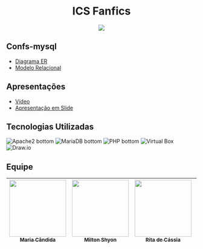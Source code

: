 <div align="center">
  <h1>ICS Fanfics</h1>
</div>

<div align="center">
  <img src="https://github.com/mmariacandida/ProjetoSiteLinux-ICS/assets/79120586/69484276-eef5-47fb-8b89-156b45d1b84d">
</div>

## Confs-mysql
- [Diagrama ER](./confs-mysql/Diagramas/diagramaER.png)
- [Modelo Relacional](./confs-mysql/Diagramas/modelorelacional.png)

## Apresentações
- [Vídeo]()
- [Apresentação em Slide](https://docs.google.com/presentation/d/1QPW3CmunJjaMgMAWBxxulVTeMCg9_qOblVGvjVvEsao/edit?usp=sharing)

## Tecnologias Utilizadas
![Apache2 bottom](https://img.shields.io/badge/Apache2-white?logo=apache&&logoColor=D22128&style=for-the-badge)
![MariaDB bottom](https://img.shields.io/badge/MariaDB-C0765A?logo=mariadbfoundation&logoColor=1F305F&style=for-the-badge)
![PHP bottom](https://img.shields.io/badge/PHP-777BB4?logo=php&logoColor=white&style=for-the-badge)
![Virtual Box](https://img.shields.io/badge/Virtual%20Box-183A61?logo=virtualbox&logoColor=white&style=for-the-badge)
![Draw.io](https://img.shields.io/badge/-Draw.io-orange?logo=diagramsdotnet&logoColor=white&style=for-the-badge)

## Equipe
  
| [<img align="center" src="https://github.com/PI-InfoWeb-CNAT/2023-MovieCat/assets/79120586/b1fb641a-f623-4a77-af5e-79acdaa8cc91" width=150><br><sub>Maria Cândida</sub>](https://github.com/mmariacandida) |  [<img src="https://github.com/PI-InfoWeb-CNAT/2023-MovieCat/assets/79120586/a0aa352d-3e22-4e2c-bab0-41e6372c0f9e" width=150><br><sub>Milton Shyon</sub>](https://github.com/Shyon246) |  [<img src="https://github.com/PI-InfoWeb-CNAT/2023-MovieCat/assets/79120586/4cd48e33-0b39-4fd9-b9d6-720315141d9a" width=150><br><sub>Rita de Cássia</sub>](https://github.com/Ritinhha) |  </div>|
| :---: | :---: | :---: | :--
